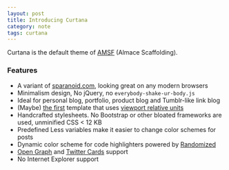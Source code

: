```yaml
---
layout: post
title: Introducing Curtana
category: note
tags: curtana
---
```


Curtana is the default theme of [AMSF](https://sparanoid.com/) (Almace Scaffolding).

### Features

- A variant of [sparanoid.com](https://sparanoid.com/), looking great on any modern browsers
- Minimalism design, No jQuery, no `everybody-shake-ur-body.js`
- Ideal for personal blog, portfolio, product blog and Tumblr-like link blog
- (Maybe) [the first](https://github.com/sparanoid/sparanoid.com/commit/9b44b4c0f57c3dd1e828d828a95cc21b992785ce) template that uses [viewport relative units](http://www.w3.org/TR/css3-values/#viewport-relative-lengths)
- Handcrafted stylesheets. No Bootstrap or other bloated frameworks are used, unminified CSS < 12 KB
- Predefined Less variables make it easier to change color schemes for posts
- Dynamic color scheme for code highlighters powered by [Randomized](https://sparanoid.com/lab/randomized/)
- [Open Graph](http://ogp.me/) and [Twitter Cards](https://dev.twitter.com/docs/cards) support
- No Internet Explorer support
